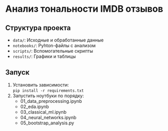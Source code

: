 # Анализ тональности IMDB отзывов

## Структура проекта
- `data/`: Исходные и обработанные данные
- `notebooks/`: Pyhton-файлы с анализом
- `scripts/`: Вспомогательные скрипты
- `results/`: Графики и таблицы

## Запуск
1. Установить зависимости:  
   `pip install -r requirements.txt`
2. Запустить ноутбуки по порядку:
   - 01_data_preprocessing.ipynb
   - 02_eda.ipynb
   - 03_classical_ml.ipynb
   - 04_neural_networks.ipynb
   - 05_bootstrap_analysis.py